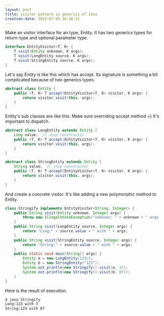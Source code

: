 ```yaml
---
layout: post
title: visitor pattern in generics of Java
creation-date: 2012-07-03 10:30:21
---
```

Make an visitor interface for an type, Entity.
It has two generics types for return-type and optional parameter type.

```java
interface EntityVisitor<T, K> {
    T visit(Entity unknown, K args);
    T visit(LongEntity source, K args);
    T visit(StringEntity source, K args);
}
```

Let's say Entity is like this which has accept.
Its signature is something a bit complicated because of two generics types.

```java
abstract class Entity {
    public <T, K> T accept(EntityVisitor<T, K> visitor, K args) {
        return visitor.visit(this, args);
    }
}
```

Entity's sub classes are like this. Make sure overriding accept method =)
It's important to dispatch.

```java
abstract class LongEntity extends Entity {
    Long value;  // snip constructor
    public <T, K> T accept(EntityVisitor<T, K> visitor, K args) {
        return visitor.visit(this, args);
    }
}

abstract class StringEntity extends Entity {
    String value;  // snip constructor
    public <T, K> T accept(EntityVisitor<T, K> visitor, K args) {
        return visitor.visit(this, args);
    }
}
```

And create a concrete visitor.
It's like adding a new polymorphic method to Entity.

```java
class Stringify implements EntityVisitor<String, Integer> {
    public String visit(Entity unknown, Integer args) {
        throw new IllegalStateException("unknown: " + unknown + " args:" + args);
    }
    public String visit(LongEntity source, Integer args) {
        return "Long:" + source.value + " with " + args;
    }
    public String visit(StringEntity source, Integer args) {
        return "String:" + source.value + " with " + args;
    }
    public static void main(String[] args) {
        Entity a = new LongEntity(123L);
        Entity b = new StringEntity("123");
        System.out.println(new Stringify().visit(a, 3));
        System.out.println(new Stringify().visit(b, 87));
    }
}
```

Here is the result of execution.

```bash
$ java Stringify
Long:123 with 3
String:123 with 87
```
